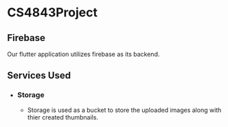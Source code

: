 # CS4843Project

## Firebase
Our flutter application utilizes firebase as its backend.

## Services Used
- ### Storage
  - Storage is used as a bucket to store the uploaded images along with thier created thumbnails.
